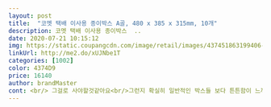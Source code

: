 ```yaml
---
layout: post 
title:  "코멧 택배 이사용 종이박스 A골, 480 x 385 x 315mm, 10개" 
description: 코멧 택배 이사용 종이박스  ..
date: 2020-07-21 10:15:12 
img: https://static.coupangcdn.com/image/retail/images/437451863199406-77abbafc-374b-449f-bb16-9faf36501f3f.jpg 
linkUrl: http://me2.do/xUJNbe1T 
categories: [1002] 
color: 4374D9 
price: 16140 
author: brandMaster 
cont: <br/> 그걸로 사야할것같아요<br/>그런지 확실히 일반적인 박스들 보다 튼튼함이 느껴집니다.<br/> 상품을 담고 들어봤을 때도 쉽게 찢어지겠다는 생각이<br/>그리고 박스를 접을 때도 선이 잘 잡혀있어 살짝 힘을 주고 구부려만 주면 쉽게 박스가 만들어집니다.<br/><br/>근데어ㅐ 날이 쌀쌀한것같고... <br/>너무 긔찬네요<br/>다음날오는거 좋아요<br/>더 튼튼해보이는 플라스틱?같은것ㄷㅎ 좋긴한데 아무래도 택배로 부치명 깨질것같아서 차라리 튼튼한 종이박스가 낫지싶어요<br/>두꺼운거살까 이거살까 고민하다가<br/>들지 않고, 안전하게 포장할 수 있겠다는 느낌이 듭니다.<br/><br/>무거운거담으실분은  더두꺼운것도 있던데<br/>박스 재활용읋 주워다가 할라다가.<br/>.<br/> 이미 흠난박스들이많고<br/>박스 크기는 우체국 택배 5호 사이즈랑 비슷해서 기숙사, 자취방에서 이사할 때 좋습니다.<br/><br/>박스 튼튼하고 무엇보다 안구겨지게 오니까 좋네요<br/>박스제조일자도 있어요 5월 생산해서 바로오나봐요 @.<br/>@<br/>본제품은 손상전혀없고요<br/>사이즈는 생각했던데로 고요<br/> 
---
```

 